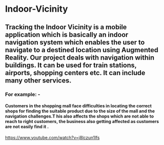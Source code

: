 # Indoor-Vicinity
## Tracking the Indoor Vicinity is a mobile application which is basically an indoor navigation system which enables the user to navigate to a destined location using Augmented Reality. Our project deals with navigation within buildings. It can be used for train stations, airports, shopping centers etc. It can include many other services.
### For example: -
#### Customers in the shopping mall face difficulties in locating the correct shops for finding the suitable product due to the size of the mall and the navigation challenges.T his also affects the shops which are not able to reach to right customers, the business also getting affected as customers are not easily find it .
https://www.youtube.com/watch?v=j8lczun1lfs
